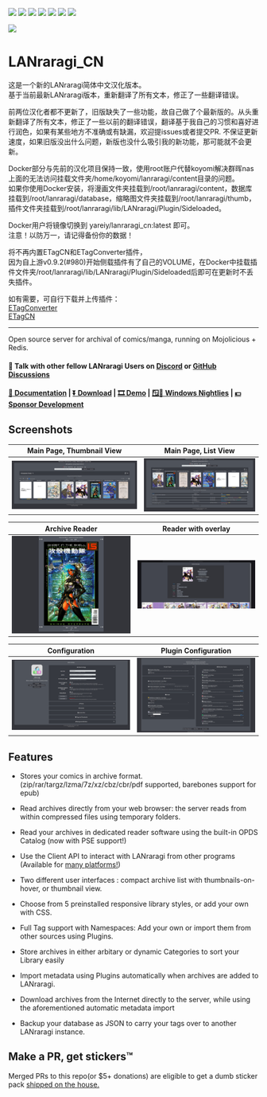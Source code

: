 [<img src="https://img.shields.io/docker/pulls/yareiy/lanraragi_cn.svg">](https://hub.docker.com/r/yareiy/lanraragi_cn/)
[<img src="https://img.shields.io/github/downloads/reiyy/lanraragi_cn/total.svg">](https://github.com/Reiyy/LANraragi_CN/releases)
[<img src="https://img.shields.io/github/release/reiyy/lanraragi_cn.svg?label=latest%20release">](https://github.com/Reiyy/LANraragi_CN/releases/latest)
[<img src="https://img.shields.io/homebrew/v/lanraragi.svg">](https://formulae.brew.sh/formula/lanraragi)
[<img src="https://img.shields.io/website/https/lrr.tvc-16.science.svg?label=demo%20website&up_message=online">](https://lrr.tvc-16.science/)
[<img src="https://github.com/Reiyy/LANraragi_CN/actions/workflows/push-continuous-integration.yml/badge.svg">](https://github.com/Reiyy/LANraragi_CN/actions)
[<img src="https://img.shields.io/discord/612709831744290847">](https://discord.gg/aRQxtbg)


<img src="public/favicon.ico" width="128">  

LANraragi_CN
===========
这是一个新的LANraragi简体中文汉化版本。  
基于当前最新LANraragi版本，重新翻译了所有文本，修正了一些翻译错误。

前两位汉化者都不更新了，旧版缺失了一些功能，故自己做了个最新版的。从头重新翻译了所有文本，修正了一些以前的翻译错误，翻译基于我自己的习惯和喜好进行润色，如果有某些地方不准确或有缺漏，欢迎提issues或者提交PR. 不保证更新速度，如果旧版没出什么问题，新版也没什么吸引我的新功能，那可能就不会更新。

Docker部分与先前的汉化项目保持一致，使用root账户代替koyomi解决群晖nas上面的无法访问挂载文件夹/home/koyomi/lanraragi/content目录的问题。  
如果你使用Docker安装，将漫画文件夹挂载到/root/lanraragi/content，数据库挂载到/root/lanraragi/database，缩略图文件夹挂载到/root/lanraragi/thumb，插件文件夹挂载到/root/lanraragi/lib/LANraragi/Plugin/Sideloaded。

Docker用户将镜像切换到 yareiy/lanraragi_cn:latest 即可。  
注意！以防万一，请记得备份你的数据！

将不再内置ETagCN和ETagConverter插件，  
因为自上游v0.9.2(#980)开始侧载插件有了自己的VOLUME，在Docker中挂载插件文件夹/root/lanraragi/lib/LANraragi/Plugin/Sideloaded后即可在更新时不丢失插件。

如有需要，可自行下载并上传插件：  
[ETagConverter](https://github.com/zhy201810576/ETagConverter)  
[ETagCN](https://github.com/zhy201810576/ETagCN)

-------------------------------  
Open source server for archival of comics/manga, running on Mojolicious + Redis.

#### 💬 Talk with other fellow LANraragi Users on [Discord](https://discord.gg/aRQxtbg) or [GitHub Discussions](https://github.com/Difegue/LANraragi/discussions)  

####  [📄 Documentation](https://sugoi.gitbook.io/lanraragi/v/dev) | [⏬ Download](https://github.com/Difegue/LANraragi/releases/latest) | [🎞 Demo](https://lrr.tvc-16.science) | [🪟🌃 Windows Nightlies](https://nightly.link/Difegue/LANraragi/workflows/push-continous-delivery/dev) | [💵 Sponsor Development](https://ko-fi.com/T6T2UP5N)  

## Screenshots  
 
|Main Page, Thumbnail View | Main Page, List View |
|---|---|
| [![archive_thumb](./tools/_screenshots/archive_thumb.png)](https://raw.githubusercontent.com/Difegue/LANraragi/dev/tools/_screenshots/archive_thumb.png) | [![archive_list](./tools/_screenshots/archive_list.png)](https://raw.githubusercontent.com/Difegue/LANraragi/dev/tools/_screenshots/archive_list.png) |

|Archive Reader | Reader with overlay |
|---|---|
| [![reader](./tools/_screenshots/reader.jpg)](https://raw.githubusercontent.com/Difegue/LANraragi/dev/tools/_screenshots/reader.jpg) | [![reader_overlay](./tools/_screenshots/reader_overlay.jpg)](https://raw.githubusercontent.com/Difegue/LANraragi/dev/tools/_screenshots/reader_overlay.jpg) |


|Configuration | Plugin Configuration |
|---|---|
| [![cfg](./tools/_screenshots/cfg.png)](https://raw.githubusercontent.com/Difegue/LANraragi/dev/tools/_screenshots/cfg.png) | [![cfg_plugin](./tools/_screenshots/cfg_plugin.png)](https://raw.githubusercontent.com/Difegue/LANraragi/dev/tools/_screenshots/cfg_plugin.png) |

## Features  

* Stores your comics in archive format. (zip/rar/targz/lzma/7z/xz/cbz/cbr/pdf supported, barebones support for epub)  

* Read archives directly from your web browser: the server reads from within compressed files using temporary folders.

* Read your archives in dedicated reader software using the built-in OPDS Catalog (now with PSE support!)

* Use the Client API to interact with LANraragi from other programs (Available for [many platforms!](https://sugoi.gitbook.io/lanraragi/v/dev/advanced-usage/external-readers))

* Two different user interfaces : compact archive list with thumbnails-on-hover, or thumbnail view.

* Choose from 5 preinstalled responsive library styles, or add your own with CSS.  

* Full Tag support with Namespaces: Add your own or import them from other sources using Plugins.  

* Store archives in either arbitary or dynamic Categories to sort your Library easily

* Import metadata using Plugins automatically when archives are added to LANraragi.

* Download archives from the Internet directly to the server, while using the aforementioned automatic metadata import

* Backup your database as JSON to carry your tags over to another LANraragi instance.

## Make a PR, get stickers™  

Merged PRs to this repo(or $5+ donations) are eligible to get a dumb sticker pack [shipped on the house.](https://forms.office.com/Pages/ResponsePage.aspx?id=DQSIkWdsW0yxEjajBLZtrQAAAAAAAAAAAAN__osxt25URTdTUTVBVFRCTjlYWFJLMlEzRTJPUEhEVy4u)  
